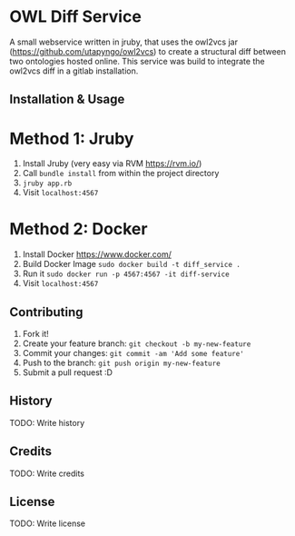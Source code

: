 # OWL Diff Service

A small webservice written in jruby, that uses the owl2vcs jar (https://github.com/utapyngo/owl2vcs) to create a structural diff between two ontologies hosted online.
This service was build to integrate the owl2vcs diff in a gitlab installation.

## Installation & Usage

Method 1: Jruby
====
1. Install Jruby (very easy via RVM https://rvm.io/)
2. Call `bundle install` from within the project directory
3. `jruby app.rb`
4. Visit `localhost:4567`

Method 2: Docker
====
1. Install Docker https://www.docker.com/
2. Build Docker Image `sudo docker build -t diff_service .`
3. Run it `sudo docker run -p 4567:4567 -it diff-service`
4. Visit `localhost:4567`

## Contributing

1. Fork it!
2. Create your feature branch: `git checkout -b my-new-feature`
3. Commit your changes: `git commit -am 'Add some feature'`
4. Push to the branch: `git push origin my-new-feature`
5. Submit a pull request :D

## History

TODO: Write history

## Credits

TODO: Write credits

## License

TODO: Write license

